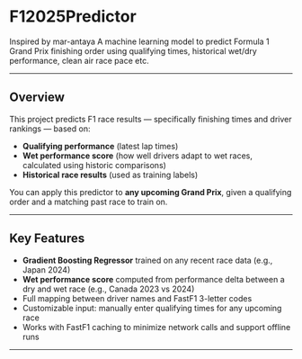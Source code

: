 # F12025Predictor

Inspired by mar-antaya
A machine learning model to predict Formula 1 Grand Prix finishing order using qualifying times, historical wet/dry performance, clean air race pace etc.

---

## Overview

This project predicts F1 race results — specifically finishing times and driver rankings — based on:

- **Qualifying performance** (latest lap times)
- **Wet performance score** (how well drivers adapt to wet races, calculated using historic comparisons)
- **Historical race results** (used as training labels)

You can apply this predictor to **any upcoming Grand Prix**, given a qualifying order and a matching past race to train on.

---

## Key Features

- **Gradient Boosting Regressor** trained on any recent race data (e.g., Japan 2024)
- **Wet performance score** computed from performance delta between a dry and wet race (e.g., Canada 2023 vs 2024)
- Full mapping between driver names and FastF1 3-letter codes
- Customizable input: manually enter qualifying times for any upcoming race
- Works with FastF1 caching to minimize network calls and support offline runs

---
